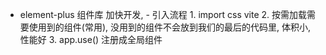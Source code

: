 - element-plus
    组件库
        加快开发,
        - 引入流程
            1. import css   vite 
            2. 按需加载需要使用到的组件(常用),
                没用到的组件不会放到我们的最后的代码里, 体积小, 性能好
            3. app.use()
                注册成全局组件